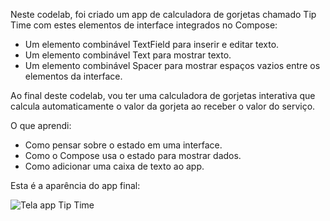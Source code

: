 Neste codelab, foi criado um app de calculadora de gorjetas chamado Tip Time com estes elementos de interface integrados no Compose:

- Um elemento combinável TextField para inserir e editar texto.
- Um elemento combinável Text para mostrar texto.
- Um elemento combinável Spacer para mostrar espaços vazios entre os elementos da interface.


Ao final deste codelab, vou ter uma calculadora de gorjetas interativa que calcula automaticamente o valor da gorjeta ao receber o valor do serviço. 

O que aprendi:
- Como pensar sobre o estado em uma interface.
- Como o Compose usa o estado para mostrar dados.
- Como adicionar uma caixa de texto ao app.

Esta é a aparência do app final:


![Tela app Tip Time](https://github.com/user-attachments/assets/cc7c3d7b-828e-40f6-b471-fadd2960c614)

